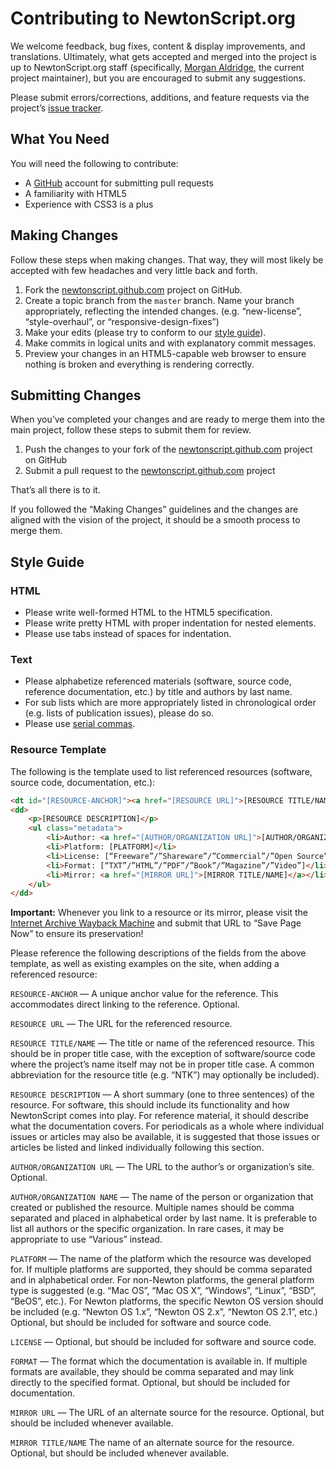 # Contributing to NewtonScript.org

We welcome feedback, bug fixes, content & display improvements, and translations. Ultimately, what gets accepted and merged into the project is up to NewtonScript.org staff (specifically, [Morgan Aldridge](https://github.com/morgant), the current project maintainer), but you are encouraged to submit any suggestions.

Please submit errors/corrections, additions, and feature requests via the project’s [issue tracker](https://github.com/NewtonScript/newtonscript.github.com/issues).

## What You Need

You will need the following to contribute:

* A [GitHub](http://github.com) account for submitting pull requests
* A familiarity with HTML5
* Experience with CSS3 is a plus

## Making Changes

Follow these steps when making changes. That way, they will most likely be accepted with few headaches and very little back and forth.

1. Fork the [newtonscript.github.com](https://github.com/NewtonScript/newtonscript.github.com) project on GitHub.
2. Create a topic branch from the `master` branch. Name your branch appropriately, reflecting the intended changes. (e.g. “new-license”, “style-overhaul”, or “responsive-design-fixes”)
3. Make your edits (please try to conform to our [style guide](#style-guide)).
4. Make commits in logical units and with explanatory commit messages.
5. Preview your changes in an HTML5-capable web browser to ensure nothing is broken and everything is rendering correctly.

## Submitting Changes

When you’ve completed your changes and are ready to merge them into the main project, follow these steps to submit them for review.

1. Push the changes to your fork of the [newtonscript.github.com](https://github.com/NewtonScript/newtonscript.github.com) project on GitHub
2. Submit a pull request to the [newtonscript.github.com](https://github.com/NewtonScript/newtonscript.github.com) project

That’s all there is to it.

If you followed the “Making Changes” guidelines and the changes are aligned with the vision of the project, it should be a smooth process to merge them.

## Style Guide

### HTML

* Please write well-formed HTML to the HTML5 specification.
* Please write pretty HTML with proper indentation for nested elements.
* Please use tabs instead of spaces for indentation.

### Text

* Please alphabetize referenced materials (software, source code, reference documentation, etc.) by title and authors by last name.
* For sub lists which are more appropriately listed in chronological order (e.g. lists of publication issues), please do so.
* Please use [serial commas](https://en.wikipedia.org/wiki/Serial_comma).

### Resource Template

The following is the template used to list referenced resources (software, source code, documentation, etc.):

```html
<dt id="[RESOURCE-ANCHOR]"><a href="[RESOURCE URL]">[RESOURCE TITLE/NAME]</a></dt>
<dd>
	<p>[RESOURCE DESCRIPTION]</p>
	<ul class="metadata">
		<li>Author: <a href="[AUTHOR/ORGANIZATION URL]">[AUTHOR/ORGANIZATION NAME]</a></li>
		<li>Platform: [PLATFORM]</li>
		<li>License: [“Freeware”/”Shareware”/”Commercial”/”Open Source”]</li>
		<li>Format: [“TXT”/”HTML”/”PDF”/”Book”/”Magazine”/”Video”]</li>
		<li>Mirror: <a href="[MIRROR URL]">[MIRROR TITLE/NAME]</a></li>
	</ul>
</dd>
```

**Important:** Whenever you link to a resource or its mirror, please visit the [Internet Archive Wayback Machine](http://archive.org/web/) and submit that URL to “Save Page Now” to ensure its preservation!

Please reference the following descriptions of the fields from the above template, as well as existing examples on the site, when adding a referenced resource:

`RESOURCE-ANCHOR` — A unique anchor value for the reference. This accommodates direct linking to the reference. Optional.

`RESOURCE URL` — The URL for the referenced resource.

`RESOURCE TITLE/NAME` — The title or name of the referenced resource. This should be in proper title case, with the exception of software/source code where the project’s name itself may not be in proper title case. A common abbreviation for the resource title (e.g. “NTK”) may optionally be included).

`RESOURCE DESCRIPTION` — A short summary (one to three sentences) of the resource. For software, this should include its functionality and how NewtonScript comes into play. For reference material, it should describe what the documentation covers. For periodicals as a whole where individual issues or articles may also be available, it is suggested that those issues or articles be listed and linked individually following this section.

`AUTHOR/ORGANIZATION URL` — The URL to the author’s or organization’s site. Optional.

`AUTHOR/ORGANIZATION NAME` — The name of the person or organization that created or published the resource. Multiple names should be comma separated and placed in alphabetical order by last name. It is preferable to list all authors or the specific organization. In rare cases, it may be appropriate to use “Various” instead.

`PLATFORM` — The name of the platform which the resource was developed for. If multiple platforms are supported, they should be comma separated and in alphabetical order. For non-Newton platforms, the general platform type is suggested (e.g. “Mac OS”, “Mac OS X”, “Windows”, “Linux”, “BSD”, “BeOS”, etc.). For Newton platforms, the specific Newton OS version should be included (e.g. “Newton OS 1.x”, “Newton OS 2.x”, “Newton OS 2.1”, etc.) Optional, but should be included for software and source code. 

`LICENSE` — Optional, but should be included for software and source code.

`FORMAT` — The format which the documentation is available in. If multiple formats are available, they should be comma separated and may link directly to the specified format. Optional, but should be included for documentation.

`MIRROR URL` — The URL of an alternate source for the resource. Optional, but should be included whenever available.

`MIRROR TITLE/NAME` The name of an alternate source for the resource. Optional, but should be included whenever available.

